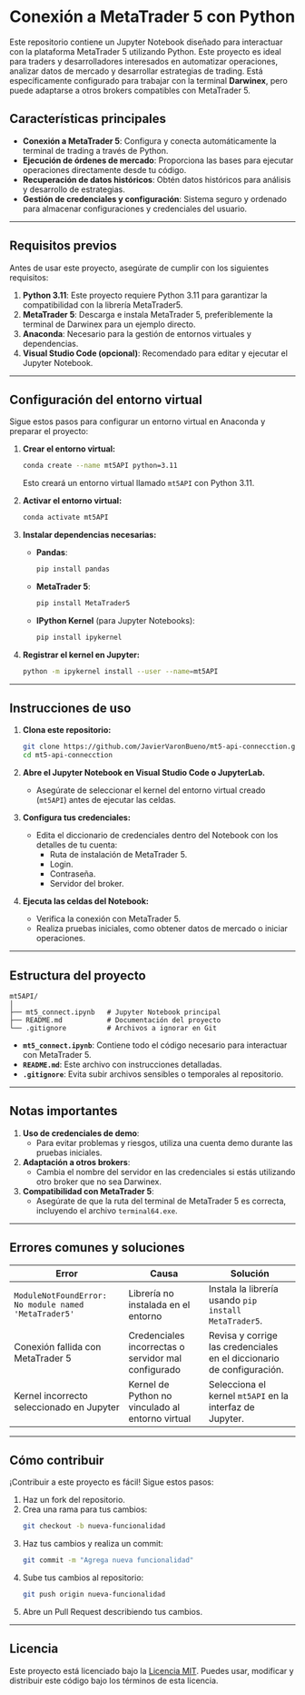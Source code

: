 # Conexión a MetaTrader 5 con Python

Este repositorio contiene un Jupyter Notebook diseñado para interactuar con la plataforma MetaTrader 5 utilizando Python. Este proyecto es ideal para traders y desarrolladores interesados en automatizar operaciones, analizar datos de mercado y desarrollar estrategias de trading. Está específicamente configurado para trabajar con la terminal **Darwinex**, pero puede adaptarse a otros brokers compatibles con MetaTrader 5.

## Características principales

- **Conexión a MetaTrader 5**: Configura y conecta automáticamente la terminal de trading a través de Python.
- **Ejecución de órdenes de mercado**: Proporciona las bases para ejecutar operaciones directamente desde tu código.
- **Recuperación de datos históricos**: Obtén datos históricos para análisis y desarrollo de estrategias.
- **Gestión de credenciales y configuración**: Sistema seguro y ordenado para almacenar configuraciones y credenciales del usuario.

---

## Requisitos previos

Antes de usar este proyecto, asegúrate de cumplir con los siguientes requisitos:

1. **Python 3.11**: Este proyecto requiere Python 3.11 para garantizar la compatibilidad con la librería MetaTrader5.
2. **MetaTrader 5**: Descarga e instala MetaTrader 5, preferiblemente la terminal de Darwinex para un ejemplo directo.
3. **Anaconda**: Necesario para la gestión de entornos virtuales y dependencias.
4. **Visual Studio Code (opcional)**: Recomendado para editar y ejecutar el Jupyter Notebook.

---

## Configuración del entorno virtual

Sigue estos pasos para configurar un entorno virtual en Anaconda y preparar el proyecto:

1. **Crear el entorno virtual:**
   ```bash
   conda create --name mt5API python=3.11
   ```
   Esto creará un entorno virtual llamado `mt5API` con Python 3.11.

2. **Activar el entorno virtual:**
   ```bash
   conda activate mt5API
   ```

3. **Instalar dependencias necesarias:**
   - **Pandas**:
     ```bash
     pip install pandas
     ```
   - **MetaTrader 5**:
     ```bash
     pip install MetaTrader5
     ```
   - **IPython Kernel** (para Jupyter Notebooks):
     ```bash
     pip install ipykernel
     ```

4. **Registrar el kernel en Jupyter:**
   ```bash
   python -m ipykernel install --user --name=mt5API
   ```

---

## Instrucciones de uso

1. **Clona este repositorio:**
   ```bash
   git clone https://github.com/JavierVaronBueno/mt5-api-connecction.git
   cd mt5-api-connecction
   ```

2. **Abre el Jupyter Notebook en Visual Studio Code o JupyterLab.**
   - Asegúrate de seleccionar el kernel del entorno virtual creado (`mt5API`) antes de ejecutar las celdas.

3. **Configura tus credenciales:**
   - Edita el diccionario de credenciales dentro del Notebook con los detalles de tu cuenta:
     - Ruta de instalación de MetaTrader 5.
     - Login.
     - Contraseña.
     - Servidor del broker.

4. **Ejecuta las celdas del Notebook:**
   - Verifica la conexión con MetaTrader 5.
   - Realiza pruebas iniciales, como obtener datos de mercado o iniciar operaciones.

---

## Estructura del proyecto

```
mt5API/
│
├── mt5_connect.ipynb   # Jupyter Notebook principal
├── README.md           # Documentación del proyecto
└── .gitignore          # Archivos a ignorar en Git
```

- **`mt5_connect.ipynb`**: Contiene todo el código necesario para interactuar con MetaTrader 5.
- **`README.md`**: Este archivo con instrucciones detalladas.
- **`.gitignore`**: Evita subir archivos sensibles o temporales al repositorio.

---

## Notas importantes

1. **Uso de credenciales de demo**:
   - Para evitar problemas y riesgos, utiliza una cuenta demo durante las pruebas iniciales.
2. **Adaptación a otros brokers**:
   - Cambia el nombre del servidor en las credenciales si estás utilizando otro broker que no sea Darwinex.
3. **Compatibilidad con MetaTrader 5**:
   - Asegúrate de que la ruta del terminal de MetaTrader 5 es correcta, incluyendo el archivo `terminal64.exe`.

---

## Errores comunes y soluciones

| **Error**                                   | **Causa**                              | **Solución**                                                                 |
|---------------------------------------------|----------------------------------------|------------------------------------------------------------------------------|
| `ModuleNotFoundError: No module named 'MetaTrader5'` | Librería no instalada en el entorno   | Instala la librería usando `pip install MetaTrader5`.                        |
| Conexión fallida con MetaTrader 5           | Credenciales incorrectas o servidor mal configurado | Revisa y corrige las credenciales en el diccionario de configuración.        |
| Kernel incorrecto seleccionado en Jupyter   | Kernel de Python no vinculado al entorno virtual | Selecciona el kernel `mt5API` en la interfaz de Jupyter.                 |

---

## Cómo contribuir

¡Contribuir a este proyecto es fácil! Sigue estos pasos:

1. Haz un fork del repositorio.
2. Crea una rama para tus cambios:
   ```bash
   git checkout -b nueva-funcionalidad
   ```
3. Haz tus cambios y realiza un commit:
   ```bash
   git commit -m "Agrega nueva funcionalidad"
   ```
4. Sube tus cambios al repositorio:
   ```bash
   git push origin nueva-funcionalidad
   ```
5. Abre un Pull Request describiendo tus cambios.

---

## Licencia

Este proyecto está licenciado bajo la [Licencia MIT](https://opensource.org/licenses/MIT). Puedes usar, modificar y distribuir este código bajo los términos de esta licencia.
